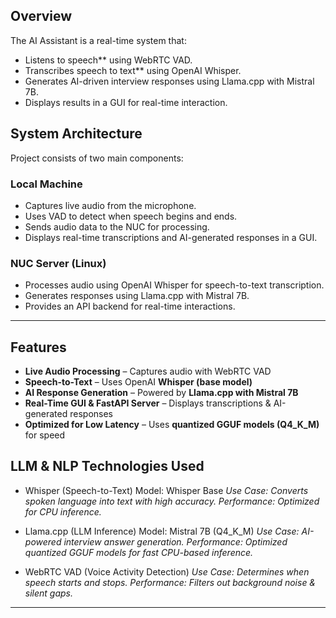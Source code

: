 

## Overview
The AI Assistant is a real-time system that:
- Listens to speech** using WebRTC VAD.
- Transcribes speech to text** using OpenAI Whisper.
- Generates AI-driven interview responses using Llama.cpp with Mistral 7B.
- Displays results in a GUI for real-time interaction.

## System Architecture
Project consists of two main components:

### **Local Machine**
- Captures live audio from the microphone.
- Uses VAD to detect when speech begins and ends.
- Sends audio data to the NUC for processing.
- Displays real-time transcriptions and AI-generated responses in a GUI.

### **NUC Server (Linux)**
- Processes audio using OpenAI Whisper for speech-to-text transcription.
- Generates responses using Llama.cpp with Mistral 7B.
- Provides an API backend for real-time interactions.

---

## Features
- **Live Audio Processing** – Captures audio with WebRTC VAD
- **Speech-to-Text** – Uses OpenAI **Whisper (base model)**
- **AI Response Generation** – Powered by **Llama.cpp with Mistral 7B**
- **Real-Time GUI & FastAPI Server** – Displays transcriptions & AI-generated responses
- **Optimized for Low Latency** – Uses **quantized GGUF models (Q4_K_M)** for speed

## LLM & NLP Technologies Used
- Whisper (Speech-to-Text) Model: Whisper Base
*Use Case: Converts spoken language into text with high accuracy.*
*Performance: Optimized for CPU inference.*

- Llama.cpp (LLM Inference) Model: Mistral 7B (Q4_K_M)
*Use Case: AI-powered interview answer generation.*
*Performance: Optimized quantized GGUF models for fast CPU-based inference.*

- WebRTC VAD (Voice Activity Detection)
*Use Case: Determines when speech starts and stops.*
*Performance: Filters out background noise & silent gaps.*

---


